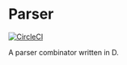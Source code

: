 # Parser

[![CircleCI](https://circleci.com/gh/cedretaber/dparser-exer.svg?style=svg)](https://circleci.com/gh/cedretaber/dparser-exer)

A parser combinator written in D.